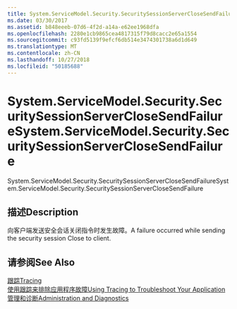 ```yaml
---
title: System.ServiceModel.Security.SecuritySessionServerCloseSendFailure
ms.date: 03/30/2017
ms.assetid: b848eeeb-07d6-4f2d-a14a-e62ee1968dfa
ms.openlocfilehash: 2280e1cb9865cea4817315f79d8cacc2e65a1554
ms.sourcegitcommit: c93fd5139f9efcf6db514e3474301738a6d1d649
ms.translationtype: MT
ms.contentlocale: zh-CN
ms.lasthandoff: 10/27/2018
ms.locfileid: "50185688"
---
```

# <a name="systemservicemodelsecuritysecuritysessionserverclosesendfailure"></a><span data-ttu-id="70b8e-102">System.ServiceModel.Security.SecuritySessionServerCloseSendFailure</span><span class="sxs-lookup"><span data-stu-id="70b8e-102">System.ServiceModel.Security.SecuritySessionServerCloseSendFailure</span></span>
<span data-ttu-id="70b8e-103">System.ServiceModel.Security.SecuritySessionServerCloseSendFailure</span><span class="sxs-lookup"><span data-stu-id="70b8e-103">System.ServiceModel.Security.SecuritySessionServerCloseSendFailure</span></span>  
  
## <a name="description"></a><span data-ttu-id="70b8e-104">描述</span><span class="sxs-lookup"><span data-stu-id="70b8e-104">Description</span></span>  
 <span data-ttu-id="70b8e-105">向客户端发送安全会话关闭指令时发生故障。</span><span class="sxs-lookup"><span data-stu-id="70b8e-105">A failure occurred while sending the security session Close to client.</span></span>  
  
## <a name="see-also"></a><span data-ttu-id="70b8e-106">请参阅</span><span class="sxs-lookup"><span data-stu-id="70b8e-106">See Also</span></span>  
 [<span data-ttu-id="70b8e-107">跟踪</span><span class="sxs-lookup"><span data-stu-id="70b8e-107">Tracing</span></span>](../../../../../docs/framework/wcf/diagnostics/tracing/index.md)  
 [<span data-ttu-id="70b8e-108">使用跟踪来排除应用程序故障</span><span class="sxs-lookup"><span data-stu-id="70b8e-108">Using Tracing to Troubleshoot Your Application</span></span>](../../../../../docs/framework/wcf/diagnostics/tracing/using-tracing-to-troubleshoot-your-application.md)  
 [<span data-ttu-id="70b8e-109">管理和诊断</span><span class="sxs-lookup"><span data-stu-id="70b8e-109">Administration and Diagnostics</span></span>](../../../../../docs/framework/wcf/diagnostics/index.md)
